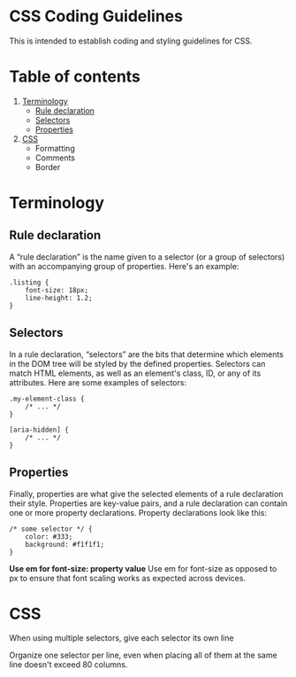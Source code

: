 # CSS Coding Guidelines

This is intended to establish coding and styling guidelines for CSS.

# Table of contents
1. [Terminology](#terminology)
	- [Rule declaration](#rule-declaration)
	- [Selectors](#selectors)
	- [Properties](#properties)
2. [CSS](#css)
	- Formatting
	- Comments
	- Border

# Terminology

## Rule declaration
A “rule declaration” is the name given to a selector (or a group of selectors) with an accompanying group of properties. Here's an example:
```
.listing {
    font-size: 18px;
    line-height: 1.2;
}
```

## Selectors
In a rule declaration, “selectors” are the bits that determine which elements in the DOM tree will be styled by the defined properties. Selectors can match HTML elements, as well as an element's class, ID, or any of its attributes. Here are some examples of selectors:
```
.my-element-class {
    /* ... */
}

[aria-hidden] {
    /* ... */
}
```

## Properties
Finally, properties are what give the selected elements of a rule declaration their style. Properties are key-value pairs, and a rule declaration can contain one or more property declarations. Property declarations look like this:
```
/* some selector */ {
    color: #333;
    background: #f1f1f1;
}
```

**Use em for font-size: property value**
Use em for font-size as opposed to px to ensure that font scaling works as expected across devices.

# CSS
When using multiple selectors, give each selector its own line

Organize one selector per line, even when placing all of them at the same line doesn't exceed 80 columns.
